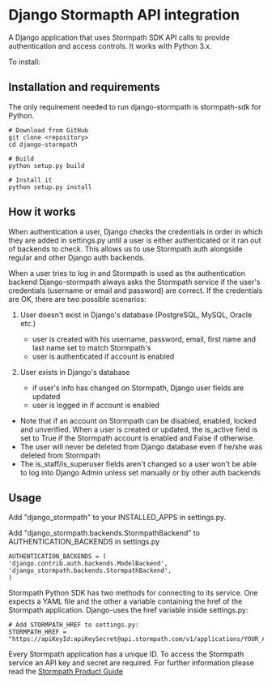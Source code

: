 # Django Stormapth API integration

A Django application that uses Stormpath SDK API calls to provide authentication and access controls.
It works with Python 3.x.

To install:

## Installation and requirements

The only requirement needed to run django-stormpath is stormpath-sdk for Python.

    # Download from GitHub
    git clone <repository>
    cd django-stormpath

    # Build
    python setup.py build

    # Install it
    python setup.py install


## How it works
When authentication a user, Django checks the credentials in order in which they are added in settings.py until a user is either authenticated or it ran out of backends to check. This allows us to use Stormpath auth alongside regular and other Django auth backends.

When a user tries to log in and Stormpath is used as the authentication backend Django-stormpath always asks the Stormpath service if the user's credentials (username or email and password) are correct.
If the credentials are OK, there are two possible scenarios:

1. User doesn't exist in Django's database (PostgreSQL, MySQL, Oracle etc.)
    - user is created with his username, password, email, first name and last name set to match Stormpath's
    - user is authenticated if account is enabled


2. User exists in Django's database
    - if user's info has changed on Stormpath, Django user fields are updated
    - user is logged in if account is enabled


* Note that if an account on Stormpath can be disabled, enabled, locked and unverified. When a user is created or updated, the is_active field is set to True if the Stormpath account is enabled and False if otherwise.
* The user will never be deleted from Django database even if he/she was deleted from Stormpath
* The is_staff/is_superuser fields aren't changed so a user won't be able to log into Django Admin unless set manually or by other auth backends


## Usage

Add "django_stormpath" to your INSTALLED_APPS in settings.py.

Add "django_stormpath.backends.StormpathBackend" to AUTHENTICATION_BACKENDS in settings.py

    AUTHENTICATION_BACKENDS = (
    'django.contrib.auth.backends.ModelBackend',
    'django_stormpath.backends.StormpathBackend',
    )


Stormpath Python SDK has two methods for connecting to its service. One expects a YAML file and the other a variable containing the href of the Stormpath application.
Django-uses the href variable inside settings.py:

    # Add STORMPATH_HREF to settings.py:
    STORMPATH_HREF = "https://apiKeyId:apiKeySecret@api.stormpath.com/v1/applications/YOUR_APP_UID_HERE"

Every Stormpath application has a unique ID. To access the Stormpath service an API key and secret are required.
For further information please read the [Stormpath Product Guide](http://www.stormpath.com/docs/python/product-guide)
